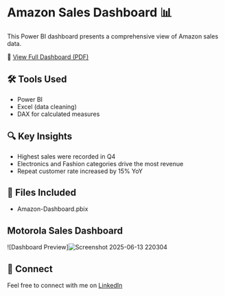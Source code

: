 # Amazon Sales Dashboard 📊

This Power BI dashboard presents a comprehensive view of Amazon sales data.

📄 [View Full Dashboard (PDF)](file:///C:/Users/Swaraj/Downloads/Amazon%20sales%20dashboard.pdf)

## 🛠 Tools Used
- Power BI
- Excel (data cleaning)
- DAX for calculated measures

## 🔍 Key Insights
- Highest sales were recorded in Q4
- Electronics and Fashion categories drive the most revenue
- Repeat customer rate increased by 15% YoY

## 📂 Files Included
- Amazon-Dashboard.pbix
  
## Motorola Sales Dashboard

![Dashboard Preview]![Screenshot 2025-06-13 220304](https://github.com/user-attachments/assets/7bfe8d20-24e2-48f7-ab2b-9e6b07a600e1)

## 🔗 Connect
Feel free to connect with me on [LinkedIn](https://www.linkedin.com/in/swaraj-borhade-921a411a4/)

